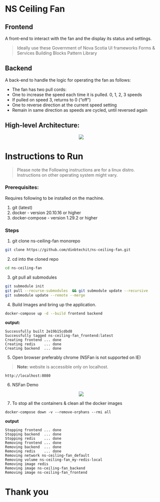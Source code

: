 # NS Ceiling Fan

## Frontend
A front-end to interact with the fan and the display its status and settings.
> Ideally use these Government of Nova Scotia UI frameworks
Forms & Services Building Blocks
Pattern Library

## Backend
A back-end to handle the logic for operating the fan as follows:
- The fan has two pull cords:
- One to increase the speed each time it is pulled.
0, 1, 2, 3 speeds
- If pulled on speed 3, returns to 0 (“off”)
- One to reverse direction at the current speed setting
- Remain in same direction as speeds are cycled, until reversed again


## High-level Architecture:

<p align="center">
 <img src="https://user-images.githubusercontent.com/17984781/171744000-6ba9ab0e-0a7c-4d51-95fa-bfb3784158df.png"/>
</p>


# Instructions to Run
> Please note the Following instructions are for a linux distro.
> Instructions on other operating system might vary.

### Prerequisites:

Requires following to be installed on the machine.
1. git (latest)
2. docker - version 20.10.16 or higher
3. docker-compose - version 1.29.2 or higher

### Steps

1. git clone ns-ceiling-fan monorepo
```bash
git clone https://github.com/dinbtechit/ns-ceiling-fan.git
```
2. cd into the cloned repo
```bash
cd ns-ceiling-fan
```
3. git pull all submodules
```bash
git submodule init
git pull --recurse-submodules  && git submodule update --recursive
git submodule update --remote --merge
```
4. Build Images and bring up the application.
```bash
docker-compose up -d --build frontend backend
```
**output:**
```
Successfully built 2e19b15cdbd8
Successfully tagged ns-ceiling-fan_frontend:latest
Creating frontend ... done
Creating redis    ... done
Creating backend  ... done
```

5. Open browser preferably chrome (NSFan is not supported on IE)

> **Note:** website is accessible only on localhost.
```
http://localhost:8080
```

6. NSFan Demo

<p align="center">
 <img src="https://user-images.githubusercontent.com/17984781/171552948-8104601a-1563-4952-9ce8-852e07f2d402.gif"/>
</p>


7. To stop all the containers & clean all the docker images
```
docker-compose down -v --remove-orphans --rmi all
```
**output**
```                          
Stopping frontend ... done
Stopping backend  ... done
Stopping redis    ... done
Removing frontend ... done
Removing backend  ... done
Removing redis    ... done
Removing network ns-ceiling-fan_default
Removing volume ns-ceiling-fan_my-redis-local
Removing image redis
Removing image ns-ceiling-fan_backend
Removing image ns-ceiling-fan_frontend
```

# Thank you
